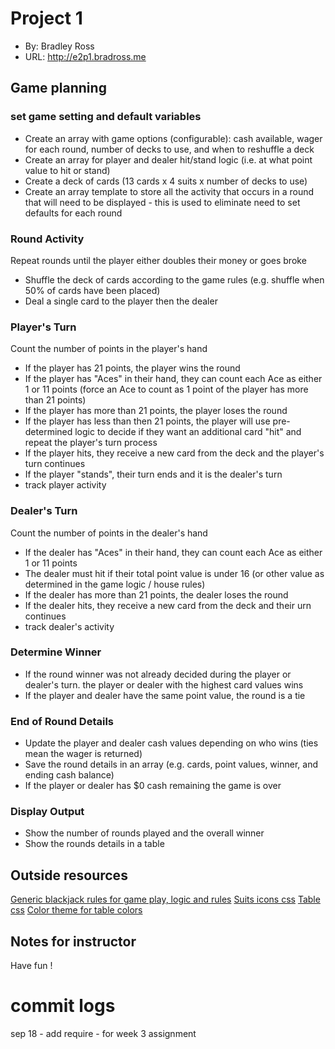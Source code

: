 # Project 1
+ By: Bradley Ross
+ URL: <http://e2p1.bradross.me>

## Game planning

### set game setting and default variables
+ Create an array with game options (configurable): cash available, wager for each round, number of decks to use, and when to reshuffle a deck
+ Create an array for player and dealer hit/stand logic (i.e. at what point value to hit or stand)
+ Create a deck of cards (13 cards x 4 suits x number of decks to use)
+ Create an array template to store all the activity that occurs in a round that will need to be displayed - this is used to eliminate need to set defaults for each round

### Round Activity
Repeat rounds until the player either doubles their money or goes broke
+ Shuffle the deck of cards according to the game rules (e.g. shuffle when 50% of cards have been placed)
+ Deal a single card to the player then the dealer

### Player's Turn 
Count the number of points in the player's hand
+ If the player has 21 points, the player wins the round
+ If the player has "Aces" in their hand, they can count each Ace as either 1 or 11 points (force an Ace to count as 1 point of the player has more than 21 points)
+ If the player has more than 21 points, the player loses the round
+ If the player has less than then 21 points, the player will use pre-determined logic to decide if they want an additional card "hit" and repeat the player's turn process
+ If the player hits, they receive a new card from the deck and the player's turn continues
+ If the player "stands", their turn ends and it is the dealer's turn 
+ track player activity 

### Dealer's Turn 
Count the number of points in the dealer's hand
+ If the dealer has "Aces" in their hand, they can count each Ace as either 1 or 11 points
+ The dealer must hit if their total point value is under 16 (or other value as determined in the game logic / house rules)
+ If the dealer has more than 21 points, the dealer loses the round
+ If the dealer hits, they receive a new card from the deck and their urn continues
+ track dealer's activity 

### Determine Winner
+ If the round winner was not already decided during the player or dealer's turn. the player or dealer with the highest card values wins
+ If the player and dealer have the same point value, the round is a tie


### End of Round Details
+ Update the player and dealer cash values depending on who wins (ties mean the wager is returned)
+ Save the round details in an array (e.g. cards, point values, winner, and ending cash balance)
+ If the player or dealer has $0 cash remaining the game is over

### Display Output
+ Show the number of rounds played and the overall winner
+ Show the rounds details in a table


## Outside resources
[Generic blackjack rules for game play, logic and rules](https://en.wikipedia.org/wiki/Blackjack)
[Suits icons css](https://hesweb.dev/files/e2p1-examples/war/)
[Table css](https://www.w3schools.com/css/tryit.asp?filename=trycss_table_fancy)
[Color theme for table colors](https://material.io/design/color/the-color-system.html#color-theme-creation)


## Notes for instructor
Have fun !

# commit logs
sep 18 - add require - for week 3 assignment